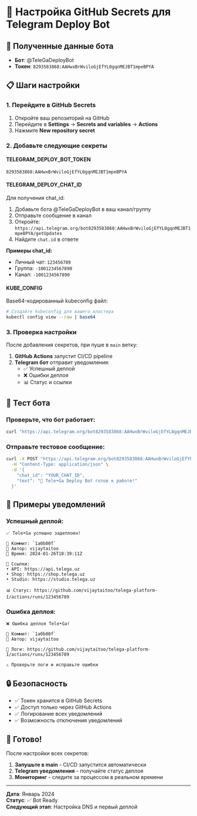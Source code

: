 # 🔧 Настройка GitHub Secrets для Telegram Deploy Bot

## 🤖 Полученные данные бота

- **Бот**: @TeleGaDeployBot
- **Токен**: `8293583868:AAHwxBrWviloGjEfYL0gqnMEJBT1mpeBPYA`

## 📋 Шаги настройки

### 1. Перейдите в GitHub Secrets

1. Откройте ваш репозиторий на GitHub
2. Перейдите в **Settings** → **Secrets and variables** → **Actions**
3. Нажмите **New repository secret**

### 2. Добавьте следующие секреты

#### TELEGRAM_DEPLOY_BOT_TOKEN

```
8293583868:AAHwxBrWviloGjEfYL0gqnMEJBT1mpeBPYA
```

#### TELEGRAM_DEPLOY_CHAT_ID

Для получения chat_id:

1. Добавьте бота @TeleGaDeployBot в ваш канал/группу
2. Отправьте сообщение в канал
3. Откройте: `https://api.telegram.org/bot8293583868:AAHwxBrWviloGjEfYL0gqnMEJBT1mpeBPYA/getUpdates`
4. Найдите `chat.id` в ответе

**Примеры chat_id:**

- Личный чат: `123456789`
- Группа: `-1001234567890`
- Канал: `-1001234567890`

#### KUBE_CONFIG

Base64-кодированный kubeconfig файл:

```bash
# Создайте kubeconfig для вашего кластера
kubectl config view --raw | base64
```

### 3. Проверка настройки

После добавления секретов, при пуше в `main` ветку:

1. **GitHub Actions** запустит CI/CD pipeline
2. **Telegram бот** отправит уведомления:
   - ✅ Успешный деплой
   - ❌ Ошибки деплоя
   - 📊 Статус и ссылки

## 🧪 Тест бота

### Проверьте, что бот работает:

```bash
curl "https://api.telegram.org/bot8293583868:AAHwxBrWviloGjEfYL0gqnMEJBT1mpeBPYA/getMe"
```

### Отправьте тестовое сообщение:

```bash
curl -X POST "https://api.telegram.org/bot8293583868:AAHwxBrWviloGjEfYL0gqnMEJBT1mpeBPYA/sendMessage" \
  -H "Content-Type: application/json" \
  -d '{
    "chat_id": "YOUR_CHAT_ID",
    "text": "🚀 Tele•Ga Deploy Bot готов к работе!"
  }'
```

## 📱 Примеры уведомлений

### Успешный деплой:

```
✅ Tele•Ga успешно задеплоен!

🚀 Коммит: `1a0b00f`
👤 Автор: vijaytaitoo
📅 Время: 2024-01-26T10:39:11Z

🔗 Ссылки:
• API: https://api.telega.uz
• Shop: https://shop.telega.uz
• Studio: https://studio.telega.uz

📊 Статус: https://github.com/vijaytaitoo/telega-platform-1/actions/runs/123456789
```

### Ошибка деплоя:

```
❌ Ошибка деплоя Tele•Ga!

🚨 Коммит: `1a0b00f`
👤 Автор: vijaytaitoo

🔗 Логи: https://github.com/vijaytaitoo/telega-platform-1/actions/runs/123456789

⚠️ Проверьте логи и исправьте ошибки
```

## 🔒 Безопасность

- ✅ Токен хранится в GitHub Secrets
- ✅ Доступ только через GitHub Actions
- ✅ Логирование всех уведомлений
- ✅ Возможность отключения уведомлений

## 🚀 Готово!

После настройки всех секретов:

1. **Запушьте в main** - CI/CD запустится автоматически
2. **Telegram уведомления** - получайте статус деплоя
3. **Мониторинг** - следите за процессом в реальном времени

---

**Дата**: Январь 2024  
**Статус**: ✅ Bot Ready  
**Следующий этап**: Настройка DNS и первый деплой
